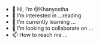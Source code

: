 - 👋 Hi, I’m @Khanyostha
- 👀 I’m interested in ...reading
- 🌱 I’m currently learning ...
- 💞️ I’m looking to collaborate on ...
- 📫 How to reach me ...

<!---
Khanyostha/Khanyostha is a ✨ special ✨ repository because its `README.md` (this file) appears on your GitHub profile.
You can click the Preview link to take a look at your changes.
--->
